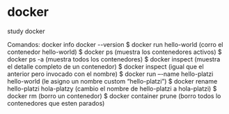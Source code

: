 # docker
study docker

Comandos:
docker info
docker --version
$ docker run hello-world (corro el contenedor hello-world)
$ docker ps (muestra los contenedores activos)
$ docker ps -a (muestra todos los contenedores)
$ docker inspect <containe ID> (muestra el detalle completo de un contenedor)
$ docker inspect <name> (igual que el anterior pero invocado con el nombre)
$ docker run –-name hello-platzi hello-world (le asigno un nombre custom “hello-platzi”)
$ docker rename hello-platzi hola-platzy (cambio el nombre de hello-platzi a hola-platzi)
$ docker rm <ID o nombre> (borro un contenedor)
$ docker container prune (borro todos lo contenedores que esten parados)